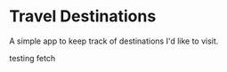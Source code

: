 # Travel Destinations

A simple app to keep track of destinations I'd like to visit.

testing fetch
